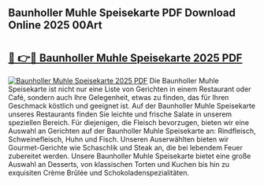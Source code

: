 ## Baunholler Muhle Speisekarte PDF Download Online 2025 00Art

# <h2><a href="http://gc5nph0.nevu.top/?p=Baunholler+Muhle+Speisekarte">🔗 👉🔴 Baunholler Muhle Speisekarte 2025 PDF</a></h2>

[![Baunholler Muhle Speisekarte 2025 PDF](https://i.imgur.com/dBaPXMq.png)](http://gc5nph0.nevu.top/?p=Baunholler+Muhle+Speisekarte)
Die Baunholler Muhle Speisekarte ist nicht nur eine Liste von Gerichten in einem Restaurant oder Café, sondern auch Ihre Gelegenheit, etwas zu finden, das für Ihren Geschmack köstlich und geeignet ist. Auf der Baunholler Muhle Speisekarte unseres Restaurants finden Sie leichte und frische Salate in unserem speziellen Bereich. Für diejenigen, die Fleisch bevorzugen, bieten wir eine Auswahl an Gerichten auf der Baunholler Muhle Speisekarte an: Rindfleisch, Schweinefleisch, Huhn und Fisch. Unseren Auserwählten bieten wir Gourmet-Gerichte wie Schaschlik und Steak an, die bei lebendem Feuer zubereitet werden. Unsere Baunholler Muhle Speisekarte bietet eine große Auswahl an Desserts, von klassischen Torten und Kuchen bis hin zu exquisiten Crème Brûlée und Schokoladenspezialitäten.
